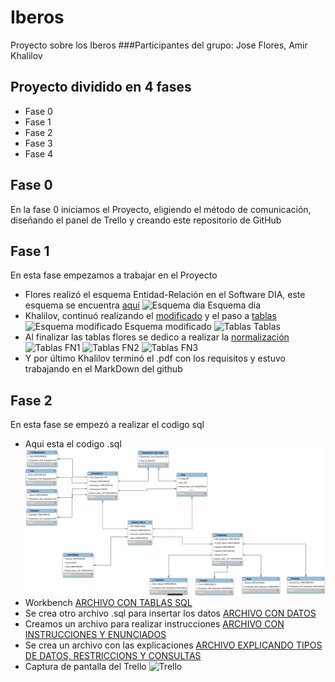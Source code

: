 # Iberos
Proyecto sobre los Iberos
###Participantes del grupo: Jose Flores, Amir Khalilov
## Proyecto dividido en 4 fases
* Fase 0
* Fase 1
* Fase 2
* Fase 3
* Fase 4
## Fase 0 
En la fase 0 iniciamos el Proyecto, eligiendo el método de comunicación, diseñando el panel de Trello y creando este repositorio de GitHub
## Fase 1
En esta fase empezamos a trabajar en el Proyecto
* Flores realizó el esquema Entidad-Relación en el Software DIA, este esquema se encuentra [aquí](https://github.com/jflorespastrana/Iberos/blob/main/esquema.dia)
![Esquema dia ](https://i.ibb.co/3FMbbxv/esquema.png) Esquema dia
* Khalilov, continuó realizando el [modificado](https://github.com/jflorespastrana/Iberos/blob/main/modificado.dia) y el paso a [tablas](https://github.com/jflorespastrana/Iberos/blob/main/tablas.dia)
![Esquema modificado](https://i.ibb.co/W6vJqkB/modificado.png) Esquema modificado
![Tablas](https://i.ibb.co/PmgNytJ/tablas.png) Tablas
* Al finalizar las tablas flores se dedico a realizar la [normalización](https://github.com/jflorespastrana/Iberos/blob/main/normalizaci%C3%B3n.pdf)
![Tablas](https://cdn.discordapp.com/attachments/825096835689349140/839275786162143262/1FN.PNG) FN1
![Tablas](https://cdn.discordapp.com/attachments/825096835689349140/839275802754809876/2FN.PNG) FN2
![Tablas](https://cdn.discordapp.com/attachments/825096835689349140/839275819326373888/3FN.PNG) FN3
* Y por último Khalilov terminó el .pdf con los requisitos y estuvo trabajando en el MarkDown del github
## Fase 2
En esta fase se empezó a realizar el codigo sql
* Aqui esta el codigo .sql
![Codigo Workbench](https://raw.githubusercontent.com/jflorespastrana/Iberos/main/esquema_sql.PNG) 
* Workbench
[ARCHIVO CON TABLAS SQL](https://github.com/jflorespastrana/Iberos/blob/main/iberos.sql)
* Se crea otro archivo .sql para insertar los datos
[ARCHIVO CON DATOS](https://github.com/jflorespastrana/Iberos/blob/main/datos.sql)
* Creamos un archivo para realizar instrucciones
[ARCHIVO CON INSTRUCCIONES Y ENUNCIADOS](https://github.com/jflorespastrana/Iberos/blob/main/instrucciones.sql)
* Se crea un archivo con las explicaciones [ARCHIVO EXPLICANDO TIPOS DE DATOS, RESTRICCIONS Y CONSULTAS](https://github.com/jflorespastrana/Iberos/blob/main/Documento%20Explicativo%20Tablas%20y%20Consultas.pdf)
* Captura de pantalla del Trello 
![Trello](https://i.ibb.co/pv5PQ6w/trello.png) 

